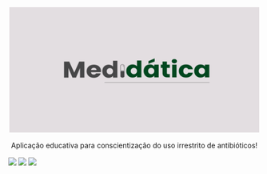 <p align="center">
  <a href="https://www.figma.com/proto/zYRShNDzMZdyc152397BnC/Totem?node-id=214%3A9&starting-point-node-id=214%3A9">
    <img src="img/Medidatica.png" height=250 width=500 alt="Medidática" />
  </a>
</p>

<p align="center">Aplicação educativa para conscientização do uso irrestrito de antibióticos!</p>
<img src="https://img.shields.io/github/license/m-azoubel/medidatica?style=plastic" align="center">
<img src="https://img.shields.io/static/v1?label=Language&message=C/C++&color=#A8B9CC&style=plastic&logo=c" align="center">
<img src="img/https://img.shields.io/static/v1?label=Language&message=C/C++&color=#A8B9CC&style=plastic&logo=figma" align="center">